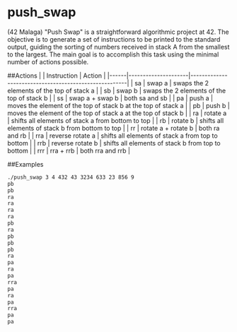 # push_swap
(42 Malaga) "Push Swap" is a straightforward algorithmic project at 42. The objective is to generate a set of instructions to be printed to the standard output, guiding the sorting of numbers received in stack A from the smallest to the largest. The main goal is to accomplish this task using the minimal number of actions possible.

##Actions
|      | Instruction         | Action                                                |
|------|---------------------|-------------------------------------------------------|
| sa   | swap a              | swaps the 2 elements of the top of stack a            |
| sb   | swap b              | swaps the 2 elements of the top of stack b             |
| ss   | swap a + swap b     | both sa and sb                                        |
| pa   | push a              | moves the element of the top of stack b at the top of stack a |
| pb   | push b              | moves the element of the top of stack a at the top of stack b |
| ra   | rotate a            | shifts all elements of stack a from bottom to top     |
| rb   | rotate b            | shifts all elements of stack b from bottom to top     |
| rr   | rotate a + rotate b | both ra and rb                                        |
| rra  | reverse rotate a    | shifts all elements of stack a from top to bottom     |
| rrb  | reverse rotate b    | shifts all elements of stack b from top to bottom     |
| rrr  | rra + rrb             | both rra and rrb                                    |

##Examples
```bash
./push_swap 3 4 432 43 3234 633 23 856 9
pb
pb
ra
ra
ra
ra
pb
ra
pb
pb
pb
ra
pa
ra
pa
rra
pa
ra
pa
rra
pa
pa
```

